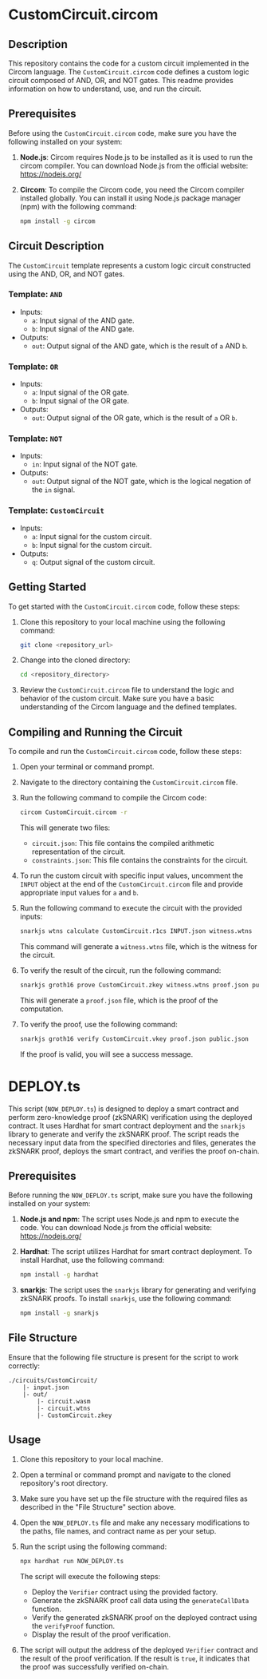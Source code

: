 # CustomCircuit.circom

## Description

This repository contains the code for a custom circuit implemented in the Circom language. The `CustomCircuit.circom` code defines a custom logic circuit composed of AND, OR, and NOT gates. This readme provides information on how to understand, use, and run the circuit.

## Prerequisites

Before using the `CustomCircuit.circom` code, make sure you have the following installed on your system:

1. **Node.js**: Circom requires Node.js to be installed as it is used to run the circom compiler. You can download Node.js from the official website: https://nodejs.org/

2. **Circom**: To compile the Circom code, you need the Circom compiler installed globally. You can install it using Node.js package manager (npm) with the following command:

   ```bash
   npm install -g circom
   ```

## Circuit Description

The `CustomCircuit` template represents a custom logic circuit constructed using the AND, OR, and NOT gates.

### Template: `AND`

- Inputs:
  - `a`: Input signal of the AND gate.
  - `b`: Input signal of the AND gate.
- Outputs:
  - `out`: Output signal of the AND gate, which is the result of `a` AND `b`.

### Template: `OR`

- Inputs:
  - `a`: Input signal of the OR gate.
  - `b`: Input signal of the OR gate.
- Outputs:
  - `out`: Output signal of the OR gate, which is the result of `a` OR `b`.

### Template: `NOT`

- Inputs:
  - `in`: Input signal of the NOT gate.
- Outputs:
  - `out`: Output signal of the NOT gate, which is the logical negation of the `in` signal.

### Template: `CustomCircuit`

- Inputs:
  - `a`: Input signal for the custom circuit.
  - `b`: Input signal for the custom circuit.
- Outputs:
  - `q`: Output signal of the custom circuit.

## Getting Started

To get started with the `CustomCircuit.circom` code, follow these steps:

1. Clone this repository to your local machine using the following command:

   ```bash
   git clone <repository_url>
   ```

2. Change into the cloned directory:

   ```bash
   cd <repository_directory>
   ```

3. Review the `CustomCircuit.circom` file to understand the logic and behavior of the custom circuit. Make sure you have a basic understanding of the Circom language and the defined templates.

## Compiling and Running the Circuit

To compile and run the `CustomCircuit.circom` code, follow these steps:

1. Open your terminal or command prompt.

2. Navigate to the directory containing the `CustomCircuit.circom` file.

3. Run the following command to compile the Circom code:

   ```bash
   circom CustomCircuit.circom -r
   ```

   This will generate two files:
   - `circuit.json`: This file contains the compiled arithmetic representation of the circuit.
   - `constraints.json`: This file contains the constraints for the circuit.

4. To run the custom circuit with specific input values, uncomment the `INPUT` object at the end of the `CustomCircuit.circom` file and provide appropriate input values for `a` and `b`.

5. Run the following command to execute the circuit with the provided inputs:

   ```bash
   snarkjs wtns calculate CustomCircuit.r1cs INPUT.json witness.wtns
   ```

   This command will generate a `witness.wtns` file, which is the witness for the circuit.

6. To verify the result of the circuit, run the following command:

   ```bash
   snarkjs groth16 prove CustomCircuit.zkey witness.wtns proof.json public.json
   ```

   This will generate a `proof.json` file, which is the proof of the computation.

7. To verify the proof, use the following command:

   ```bash
   snarkjs groth16 verify CustomCircuit.vkey proof.json public.json
   ```

   If the proof is valid, you will see a success message.

# DEPLOY.ts

This script (`NOW_DEPLOY.ts`) is designed to deploy a smart contract and perform zero-knowledge proof (zkSNARK) verification using the deployed contract. It uses Hardhat for smart contract deployment and the `snarkjs` library to generate and verify the zkSNARK proof. The script reads the necessary input data from the specified directories and files, generates the zkSNARK proof, deploys the smart contract, and verifies the proof on-chain.

## Prerequisites

Before running the `NOW_DEPLOY.ts` script, make sure you have the following installed on your system:

1. **Node.js and npm**: The script uses Node.js and npm to execute the code. You can download Node.js from the official website: https://nodejs.org/

2. **Hardhat**: The script utilizes Hardhat for smart contract deployment. To install Hardhat, use the following command:

   ```bash
   npm install -g hardhat
   ```

3. **snarkjs**: The script uses the `snarkjs` library for generating and verifying zkSNARK proofs. To install `snarkjs`, use the following command:

   ```bash
   npm install -g snarkjs
   ```

## File Structure

Ensure that the following file structure is present for the script to work correctly:

```
./circuits/CustomCircuit/
    |- input.json
    |- out/
        |- circuit.wasm
        |- circuit.wtns
        |- CustomCircuit.zkey
```

## Usage

1. Clone this repository to your local machine.

2. Open a terminal or command prompt and navigate to the cloned repository's root directory.

3. Make sure you have set up the file structure with the required files as described in the "File Structure" section above.

4. Open the `NOW_DEPLOY.ts` file and make any necessary modifications to the paths, file names, and contract name as per your setup.

5. Run the script using the following command:

   ```bash
   npx hardhat run NOW_DEPLOY.ts
   ```

   The script will execute the following steps:

   - Deploy the `Verifier` contract using the provided factory.
   - Generate the zkSNARK proof call data using the `generateCallData` function.
   - Verify the generated zkSNARK proof on the deployed contract using the `verifyProof` function.
   - Display the result of the proof verification.

6. The script will output the address of the deployed `Verifier` contract and the result of the proof verification. If the result is `true`, it indicates that the proof was successfully verified on-chain.
   
